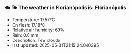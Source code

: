 ### ☁️ 🌤️  The weather in Florianópolis is: Florianópolis

- Temperature: 17.57°C
- On flesh: 17.18°C
- Relative air humidity: 69%
- Rain: 0.0 mm
- Description: Few clouds
- last updated: 2025-05-31T21:15:24.040395
